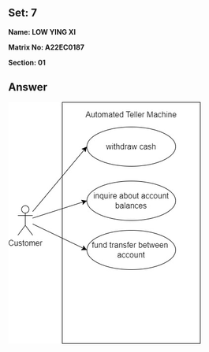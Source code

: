 ## Set: 7

**Name: LOW YING XI**

**Matrix No: A22EC0187**

**Section: 01**

## Answer

<img src="drawio/uc_5.jpg" alt=""/></a>